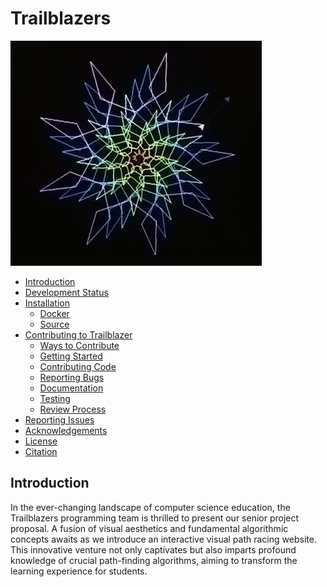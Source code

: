 # Trailblazers
<div>
    <img src="./banner.jpg" alt="Banner"/>
</div>

- [Introduction](#introduction)
- [Development Status](#development-status)
- [Installation](#installation)
    - [Docker](#docker)
    - [Source](#source)
- [Contributing to Trailblazer](#contributing-to-trailblazer)
    - [Ways to Contribute](#ways-to-contribute)
    - [Getting Started](#getting-started)
    - [Contributing Code](#contributing-code)
    - [Reporting Bugs](#reporting-bugs)
    - [Documentation](#documentation)
    - [Testing](#testing)
    - [Review Process](#review-process)
- [Reporting Issues](#reporting-issues)
- [Acknowledgements](#acknowledgments)
- [License](#license)
- [Citation](#citation)


## Introduction
In the ever-changing landscape of computer science education, the Trailblazers programming team is thrilled to present our senior project proposal. A fusion of visual aesthetics and fundamental algorithmic concepts awaits as we introduce an interactive visual path racing website. This innovative venture not only captivates but also imparts profound knowledge of crucial path-finding algorithms, aiming to transform the learning experience for students.
